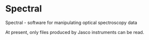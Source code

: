 # Spectral
Spectral - software for manipulating optical spectroscopy data

At present, only files produced by Jasco instruments can be read.


